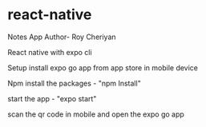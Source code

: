 # react-native
Notes App
Author- Roy Cheriyan

React native with expo cli

Setup
install expo go app from app store in mobile device

Npm install the packages - "npm Install" 

start the app - "expo start"

scan the qr code in mobile and open the expo go app


